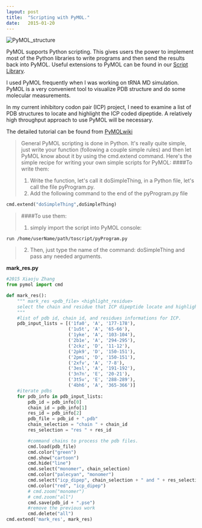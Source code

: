 ```yaml
---
layout: post
title:  "Scripting with PyMOL."
date:   2015-01-20
---
```


![PyMOL_structure][3]

PyMOL supports Python scripting. This gives users the power to implement 
most of the Python libraries to write programs and then send the results 
back into PyMOL. Useful extensions to PyMOL can be found in our 
[Script Library][1]. 

I used PyMOL frequently when I was working on tRNA MD simulation. 
PyMOL is a very convenient tool to visualize PDB structure and do some 
molecular measurements.

In my current inhibitory codon pair (ICP) project, I need to examine a list of PDB 
structures to locate and highlight the ICP coded dipeptide. A relatively 
high throughput approach to use PyMOL will be necessary.

The detailed tutorial can be found from [PyMOLwiki][2]

>General PyMOL scripting is done in Python. It's really quite simple, 
just write your function (following a couple simple rules) and then 
let PyMOL know about it by using the cmd.extend command. 
Here's the simple recipe for writing your own simple scripts for PyMOL: 
> ####To write them:
>    1. Write the function, let's call it doSimpleThing, in a Python file, 
>    let's call the file pyProgram.py.
>    2. Add the following command to the end of the pyProgram.py file 
```python
cmd.extend("doSimpleThing",doSimpleThing)
```

> ####To use them:
>    1.  simply import the script into PyMOL console:  
```
run /home/userName/path/toscript/pyProgram.py
```
>    2.  Then, just type the name of the command: doSimpleThing and pass any needed arguments.  


**mark_res.py**  
   
```python
#2015 Xiaoju Zhang
from pymol import cmd

def mark_res():
    """ mark_res <pdb_file> <highlight_residue>
    select the chain and residue that ICP dipeptide locate and highlight it.
    """
    #list of pdb id, chain id, and residues informations for ICP.
    pdb_input_lists = [('1fa0', 'A', '177-178'),
                       ('1u5t', 'A', '65-66'),
                       ('1yke', 'A', '103-104'),
                       ('2b1e', 'A', '294-295'),
                       ('2ckz', 'D', '11-12'),
                       ('2pk9', 'D', '150-151'),                         
                       ('2pmi', 'D', '150-151'),
                       ('2xfv', 'A', '7-8'),
                       ('3esl', 'A', '191-192'),
                       ('3n7n', 'E', '20-21'),
                       ('3t5v', 'E', '288-289'),
                       ('4bh6', 'A', '365-366')]
    #iterate pdbs                   
    for pdb_info in pdb_input_lists:
        pdb_id = pdb_info[0]
        chain_id = pdb_info[1]
        res_id = pdb_info[2]
        pdb_file = pdb_id + ".pdb"
        chain_selection = "chain " + chain_id
        res_selection = "res " + res_id

        #command chains to process the pdb files.
        cmd.load(pdb_file)
        cmd.color("green")
        cmd.show("cartoon")
        cmd.hide("line")
        cmd.select("monomer", chain_selection)
        cmd.color("palecyan", "monomer")
        cmd.select("icp_dipep", chain_selection + " and " + res_selection)
        cmd.color("red", "icp_dipep")
        # cmd.zoom("monomer")
        # cmd.zoom("all")
        cmd.save(pdb_id + ".pse")
        #remove the previous work
        cmd.delete("all")
cmd.extend('mark_res', mark_res)
```

[1]:http://www.pymolwiki.org/index.php/Category:Script_Library
[2]:http://www.pymolwiki.org/index.php/Simple_Scripting
[3]:https://dl.dropboxusercontent.com/u/3637996/github_pages/post_2015-01-20-PyMOL_scripting/pymol.png